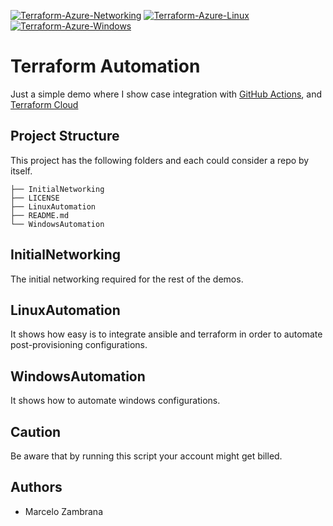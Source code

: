 [![Terraform-Azure-Networking](https://github.com/Chambras/MultiOSDemo/actions/workflows/terraform-azure-networking.yml/badge.svg)](https://github.com/Chambras/MultiOSDemo/actions/workflows/terraform-azure-networking.yml)
[![Terraform-Azure-Linux](https://github.com/Chambras/MultiOSDemo/actions/workflows/terraform-azure-linux.yml/badge.svg)](https://github.com/Chambras/MultiOSDemo/actions/workflows/terraform-azure-linux.yml)
[![Terraform-Azure-Windows](https://github.com/Chambras/MultiOSDemo/actions/workflows/terraform-azure-windows.yml/badge.svg)](https://github.com/Chambras/MultiOSDemo/actions/workflows/terraform-azure-windows.yml)

# Terraform Automation

Just a simple demo where I show case integration with [GitHub Actions](https://docs.github.com/en/free-pro-team@latest/actions), and [Terraform Cloud](https://www.terraform.io/docs/cloud/index.html)

## Project Structure

This project has the following folders and each could consider a repo by itself.

```ssh
├── InitialNetworking
├── LICENSE
├── LinuxAutomation
├── README.md
└── WindowsAutomation
```

## InitialNetworking

The initial networking required for the rest of the demos.

## LinuxAutomation

It shows how easy is to integrate ansible and terraform in order to automate post-provisioning configurations.

## WindowsAutomation

It shows how to automate windows configurations.

## Caution

Be aware that by running this script your account might get billed.

## Authors

- Marcelo Zambrana
